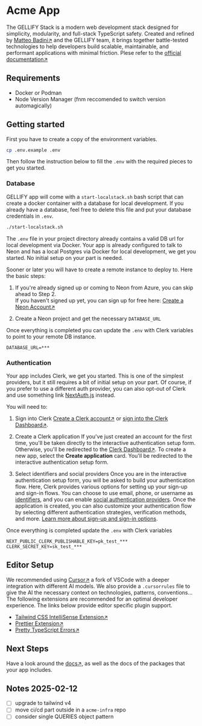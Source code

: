 # Acme App

The GELLIFY Stack is a modern web development stack designed for simplicity, modularity, and full-stack TypeScript safety. Created and refined by [Matteo Badini↗](https://x.com/badini_matteo) and the GELLIFY team, it brings together battle-tested technologies to help developers build scalable, maintainable, and performant applications with minimal friction. Plese refer to the [official documentation↗](https://gellify.dev)

## Requirements

- Docker or Podman
- Node Version Manager (fnm reccomended to switch version automagically)

## Getting started

First you have to create a copy of the environment variables.

```sh
cp .env.example .env
```

Then follow the instruction below to fill the `.env` with the required pieces to get you started.

### Database

GELLIFY app will come with a `start-localstack.sh` bash script that can create a docker container with a database for local development.
If you already have a database, feel free to delete this file and put your database credentials in `.env`.

```sh
./start-localstack.sh
```

The `.env` file in your project directory already contains a valid DB url for local development via Docker.
Your app is already configured to talk to Neon and has a local Postgres via Docker for local development, we get you started. No initial setup on your part is needed.

Sooner or later you will have to create a remote instance to deploy to. Here the basic steps:

1. If you're already signed up or coming to Neon from Azure, you can skip ahead to Step 2.<br />
   If you haven't signed up yet, you can sign up for free here: [Create a Neon Account↗](https://console.neon.tech/signup)

2. Create a Neon project and get the necessary `DATABASE_URL`

Once everything is completed you can update the `.env` with Clerk variables to point to your remote DB instance.

```
DATABASE_URL=***
```

### Authentication

Your app includes Clerk, we get you started. This is one of the simplest providers, but it still requires a bit of initial setup on your part.
Of course, if you prefer to use a different auth provider, you can also opt-out of Clerk and use something link [NextAuth.js](https://next-auth.js.org/) instead.

You will need to:

1. Sign into Clerk
   [Create a Clerk account↗](https://dashboard.clerk.com/sign-up) or [sign into the Clerk Dashboard↗](https://dashboard.clerk.com/).

2. Create a Clerk application
   If you've just created an account for the first time, you'll be taken directly to the interactive authentication setup form.
   Otherwise, you'll be redirected to the [Clerk Dashboard↗](https://dashboard.clerk.com/). To create a new app, select the **Create application** card.
   You'll be redirected to the interactive authentication setup form.

3. Select identifiers and social providers
   Once you are in the interactive authentication setup form, you will be asked to build your authentication flow.
   Here, Clerk provides various options for setting up your sign-up and sign-in flows. You can choose to use email, phone, or username as [identifiers](https://clerk.com/docs/authentication/configuration/sign-up-sign-in-options#identifiers), and you can enable [social authentication providers](https://clerk.com/docs/authentication/social-connections/overview).
   Once the application is created, you can also customize your authentication flow by selecting different authentication strategies, verification methods, and more. [Learn more about sign-up and sign-in options](https://clerk.com/docs/authentication/configuration/sign-up-sign-in-options).

Once everything is completed update the `.env` with Clerk variables

```
NEXT_PUBLIC_CLERK_PUBLISHABLE_KEY=pk_test_***
CLERK_SECRET_KEY=sk_test_***
```

## Editor Setup

We recommended using [Cursor↗](https://www.cursor.com/) a fork of VSCode with a deeper integration with different AI models. We also provide a `.cursorrules` file to give the AI the necessary context on technologies, patterns, conventions...
The following extensions are recommended for an optimal developer experience. The links below provide editor specific plugin support.

- [Tailwind CSS IntelliSense Extension↗](https://tailwindcss.com/docs/editor-setup)
- [Prettier Extension↗](https://prettier.io/docs/en/editors.html)
- [Pretty TypeScript Errors↗](https://marketplace.visualstudio.com/items?itemName=yoavbls.pretty-ts-errors)

## Next Steps

Have a look around the [docs↗](https://gellify.dev), as well as the docs of the packages that your app includes.

## Notes 2025-02-12

- [ ] upgrade to tailwind v4
- [ ] move ci/cd part outside in a `acme-infra` repo
- [ ] consider single QUERIES object pattern
